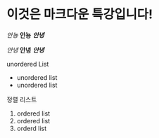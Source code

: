 # 이것은 마크다운 특강입니다!
*안뇽*
**안뇽** 
***안녕*** 


_안녕_
__안녕__
___안녕___

 unordered List

* unordered list
* unordered list

정렬 리스트

1. ordered list
2. ordered list
3. orderd list
